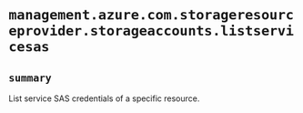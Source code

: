 # `management.azure.com.storageresourceprovider.storageaccounts.listservicesas`

## `summary`
List service SAS credentials of a specific resource.



